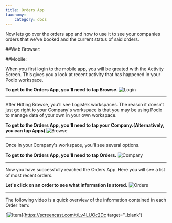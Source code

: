 ```yaml
---
title: Orders App
taxonomy:
    category: docs
---
```


Now lets go over the orders app and how to use it to see your companies orders that we've booked and the current status of said orders.

##Web Browser:


##Mobile:

When you first login to the mobile app, you will be greated with the Activity Screen. This gives you a look at recent activity that has happened in your Podio workspace.

**To get to the Orders App, you'll need to tap Browse.**
![Login](../../user/assets/Login.png)
***
After Hitting Browse, you'll see Logistek workspaces. The reason it doesn't just go right to your Company's workspace is that you may be using Podio to manage data of your own in your own workspace.

**To get to the Orders App, you'll need to tap your Company.(Alternatively, you can tap Apps)**
![Browse](../../user/assets/Browse.png)
***
Once in your Company's workspace, you'll see several options.

**To get to the Orders App, you'll need to tap Orders.**
![Company](../../user/assets/Company.png)
***
Now you have successfully reached the Orders App. Here you will see a list of most recent orders.

**Let's click on an order to see what information is stored.**
![Orders](../../user/assets/Orders.png)
***
The following video is a quick overview of the information contained in each Order item:

[![Item](../../user/assets/Item.png)](https://screencast.com/t/Lv4LUOc2Dc target="_blank")
